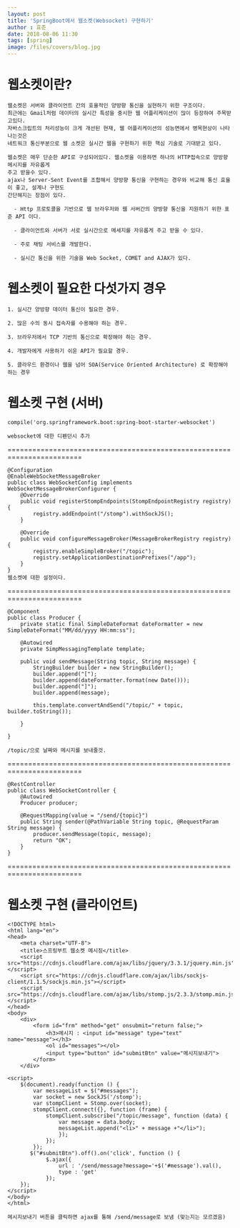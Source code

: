 ```yaml
---
layout: post
title: 'SpringBoot에서 웹소켓(Websocket) 구현하기'
author : 효준
date: 2018-08-06 11:30
tags: [spring]
image: /files/covers/blog.jpg
---
```


# 웹소켓이란?

    웹소켓은 서버와 클라이언트 간의 효율적인 양방향 통신을 실현하기 위한 구조이다.
    최근에는 Gmail처럼 데이터의 실시간 특성을 중시한 웹 어플리케이션이 많이 등장하여 주목받고있다.
    자바스크립트의 처리성능이 크게 개선된 현재, 웹 어플리케이션의 성능면에서 병목현상이 나타나는것은
    네트워크 통신부분으로 웹 소켓은 실시간 웹을 구현하기 위한 핵심 기술로 기대받고 있다.

    웹소켓은 매우 단순한 API로 구성되어있다. 웹소켓을 이용하면 하나의 HTTP접속으로 양방향 메시지를 자유롭게
    주고 받을수 있다.
    ajax나 Server-Sent Event를 조합해서 양방향 통신을 구현하는 경우와 비교해 통신 효율이 좋고, 설계나 구현도
    간단해지는 장점이 있다.

      - Http 프로토콜을 기반으로 웹 브라우저와 웹 서버간의 양방향 통신을 지원하기 위한 표준 API 이다.

      - 클라이언트와 서버가 서로 실시간으로 메세지를 자유롭게 주고 받을 수 있다.

      - 주로 채팅 서비스를 개발한다.

      - 실시간 통신을 위한 기술을 Web Socket, COMET and AJAX가 있다.

# 웹소켓이 필요한 다섯가지 경우
    1. 실시간 양방향 데이터 통신이 필요한 경우.

    2. 많은 수의 동시 접속자를 수용해야 하는 경우.

    3. 브라우저에서 TCP 기반의 통신으로 확장해야 하는 경우.

    4. 개발자에게 사용하기 쉬운 API가 필요할 경우.

    5. 클라우드 환경이나 웹을 넘어 SOA(Service Oriented Architecture) 로 확장해야 하는 경우


# 웹소켓 구현 (서버)
    compile('org.springframework.boot:spring-boot-starter-websocket')

    websocket에 대한 디펜던시 추가
========================================================================

    @Configuration
    @EnableWebSocketMessageBroker
    public class WebSocketConfig implements WebSocketMessageBrokerConfigurer {
        @Override
        public void registerStompEndpoints(StompEndpointRegistry registry) {
            registry.addEndpoint("/stomp").withSockJS();
        }

        @Override
        public void configureMessageBroker(MessageBrokerRegistry registry) {
            registry.enableSimpleBroker("/topic");
            registry.setApplicationDestinationPrefixes("/app");
        }
    }
    웹소켓에 대한 설정이다.

========================================================================

    @Component
    public class Producer {
        private static final SimpleDateFormat dateFormatter = new SimpleDateFormat("MM/dd/yyyy HH:mm:ss");

        @Autowired
        private SimpMessagingTemplate template;

        public void sendMessage(String topic, String message) {
            StringBuilder builder = new StringBuilder();
            builder.append("[");
            builder.append(dateFormatter.format(new Date()));
            builder.append("]");
            builder.append(message);

            this.template.convertAndSend("/topic/" + topic, builder.toString());

        }

    }

    /topic/으로 날짜와 메시지를 보내줄것.

========================================================================

    @RestController
    public class WebSocketController {
        @Autowired
        Producer producer;

        @RequestMapping(value = "/send/{topic}")
        public String sender(@PathVariable String topic, @RequestParam String message) {
            producer.sendMessage(topic, message);
            return "OK";
        }
    }



========================================================================
# 웹소켓 구현 (클라이언트)

    <!DOCTYPE html>
    <html lang="en">
    <head>
        <meta charset="UTF-8">
        <title>스프링부트 웹소켓 메시징</title>
        <script src="https://cdnjs.cloudflare.com/ajax/libs/jquery/3.3.1/jquery.min.js"></script>
        <script src="https://cdnjs.cloudflare.com/ajax/libs/sockjs-client/1.1.5/sockjs.min.js"></script>
        <script src="https://cdnjs.cloudflare.com/ajax/libs/stomp.js/2.3.3/stomp.min.js"></script>
    </head>
    <body>
        <div>
            <form id="frm" method="get" onsubmit="return false;">
                <h3>메시지 : <input id="message" type="text" name="message"></h3>
                <ol id="messages"></ol>
                <input type="button" id="submitBtn" value="메시지보내기">
            </form>
        </div>

    <script>
        $(document).ready(function () {
            var messageList = $("#messages");
            var socket = new SockJS('/stomp');
            var stompClient = Stomp.over(socket);
            stompClient.connect({}, function (frame) {
                stompClient.subscribe("/topic/message", function (data) {
                    var message = data.body;
                    messageList.append("<li>" + message +"</li>");
                    });
                });
            });
           $("#submitBtn").off().on('click', function () {
                $.ajax({
                    url : '/send/message?message='+$('#message').val(),
                    type : 'get'
                });
        });
    </script>
    </body>
    </html>

    메시지보내기 버튼을 클릭하면 ajax를 통해 /send/message로 보냄 (맞는지는 모르겠음)

